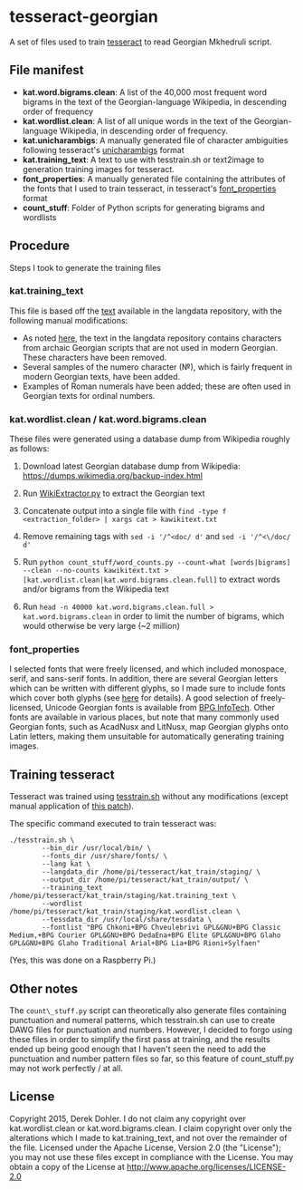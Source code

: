 # tesseract-georgian
 A set of files used to train [tesseract](https://code.google.com/p/tesseract-ocr/) to read Georgian
 Mkhedruli script.

## File manifest

- **kat.word.bigrams.clean**: A list of the 40,000 most frequent word bigrams in the text of the Georgian-language Wikipedia, in descending order of frequency
- **kat.wordlist.clean**: A list of all unique words in the text of the Georgian-language Wikipedia, in descending order of frequency.
- **kat.unicharambigs**: A manually generated file of character ambiguities following tesseract's [unicharambigs](https://tesseract-ocr.googlecode.com/git/doc/unicharambigs.5.html) format
- **kat.training_text**: A text to use with tesstrain.sh or text2image to generation training images for tesseract.
- **font_properties**: A manually generated file containing the attributes of the fonts that I used to train tesseract, in tesseract's [font\_properties](https://code.google.com/p/tesseract-ocr/wiki/TrainingTesseract3) format
- **count_stuff**: Folder of Python scripts for generating bigrams and wordlists

## Procedure
Steps I took to generate the training files

### kat.training\_text
This file is based off the
[text](https://code.google.com/p/tesseract-ocr/source/browse/kat/kat.training_text?repo=langdata)
available in the langdata repository, with the following manual modifications:

- As noted [here](https://code.google.com/p/tesseract-ocr/issues/detail?id=1376), the text in the langdata repository contains characters from archaic Georgian scripts that are not used in modern Georgian. These characters have been removed.
- Several samples of the numero character (№), which is fairly frequent in modern Georgian texts, have been added.
- Examples of Roman numerals have been added; these are often used in Georgian texts for ordinal numbers.

### kat.wordlist.clean / kat.word.bigrams.clean
These files were generated using a database dump from Wikipedia roughly as follows:

1. Download latest Georgian database dump from Wikipedia:
https://dumps.wikimedia.org/backup-index.html

2. Run [WikiExtractor.py](https://github.com/bwbaugh/wikipedia-extractor) to extract the Georgian
text

3. Concatenate output into a single file with `find -type f <extraction_folder> | xargs cat >
kawikitext.txt`

4. Remove remaining <doc> tags with `sed -i '/^<doc/ d'` and `sed -i '/^<\/doc/ d'`

5. Run `python count_stuff/word_counts.py --count-what [words|bigrams] --clean --no-counts
kawikitext.txt > [kat.wordlist.clean|kat.word.bigrams.clean.full]` to extract words and/or bigrams from
the Wikipedia text

6. Run `head -n 40000 kat.word.bigrams.clean.full > kat.word.bigrams.clean` in order to limit the
number of bigrams, which would otherwise be very large (~2 million)

### font\_properties
I selected fonts that were freely licensed, and which included monospace, serif, and sans-serif
fonts. In addition, there are several Georgian letters which can be written with different glyphs,
so I made sure to include fonts which cover both glyphs (see
[here](https://code.google.com/p/tesseract-ocr/issues/detail?id=1376) for details). A good selection
of freely-licensed, Unicode Georgian fonts is available from [BPG
InfoTech](https://bpgfonts.wordpress.com). Other fonts are available in various places, but note
that many commonly used Georgian fonts, such as AcadNusx and LitNusx, map Georgian glyphs onto Latin
letters, making them unsuitable for automatically generating training images.

## Training tesseract
Tesseract was trained using
[tesstrain.sh](https://tesseract-ocr.googlecode.com/git/training/tesstrain.sh) without any
modifications (except manual application of [this
patch](https://code.google.com/p/tesseract-ocr/issues/detail?id=1311)).

The specific command executed to train tesseract was:

```
./tesstrain.sh \
        --bin_dir /usr/local/bin/ \
        --fonts_dir /usr/share/fonts/ \
        --lang kat \
        --langdata_dir /home/pi/tesseract/kat_train/staging/ \
        --output_dir /home/pi/tesseract/kat_train/output/ \
        --training_text /home/pi/tesseract/kat_train/staging/kat.training_text \
        --wordlist /home/pi/tesseract/kat_train/staging/kat.wordlist.clean \
        --tessdata_dir /usr/local/share/tessdata \
        --fontlist "BPG Chkoni+BPG Chveulebrivi GPL&GNU+BPG Classic Medium,+BPG Courier GPL&GNU+BPG DedaEna+BPG Elite GPL&GNU+BPG Glaho GPL&GNU+BPG Glaho Traditional Arial+BPG Lia+BPG Rioni+Sylfaen"
```
(Yes, this was done on a Raspberry Pi.)

## Other notes
The `count\_stuff.py` script can theoretically also generate files containing punctuation and
numeral patterns, which tesstrain.sh can use to create DAWG files for punctuation and numbers.
However, I decided to forgo using these files in order to simplify the first pass at training, and
the results ended up being good enough that I haven't seen the need to add the punctuation and
number pattern files so far, so this feature of count\_stuff.py may not work perfectly / at all.

## License
Copyright 2015, Derek Dohler.
I do not claim any copyright over kat.wordlist.clean or kat.word.bigrams.clean.
I claim copyright over only the alterations which I made to kat.training_text, and not over the remainder of the file.
Licensed under the Apache License, Version 2.0 (the "License"); you may not use these files except in compliance with the License.
You may obtain a copy of the License at http://www.apache.org/licenses/LICENSE-2.0

